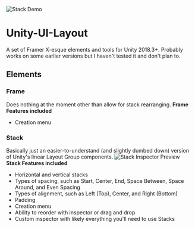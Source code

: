 ![Stack Demo](https://raw.githubusercontent.com/ryanslikesocool/Unity-UI-Layout/master/images/StackPreview.gif)
# Unity-UI-Layout
A set of Framer X-esque elements and tools for Unity 2018.3+.  Probably works on some earlier versions but I haven't tested it and don't plan to.


## Elements
### Frame
Does nothing at the moment other than allow for stack rearranging.
**Frame Features included**
- Creation menu


### Stack
Basically just an easier-to-understand (and slightly dumbed down) version of Unity's linear Layout Group components.
![Stack Inspector Preview](https://raw.githubusercontent.com/ryanslikesocool/Unity-UI-Layout/master/images/StackInspectorPreview.png)
**Stack Features included**
- Horizontal and vertical stacks
- Types of spacing, such as Start, Center, End, Space Between, Space Around, and Even Spacing
- Types of alignment, such as Left (Top), Center, and Right (Bottom)
- Padding
- Creation menu
- Ability to reorder with inspector or drag and drop
- Custom inspector with likely everything you'll need to use Stacks
